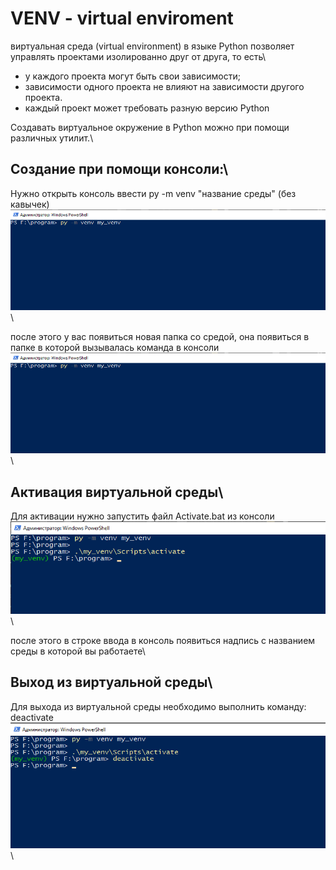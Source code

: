 
# VENV - virtual enviroment

виртуальная среда (virtual environment) в языке Python позволяет управлять проектами изолированно друг от друга, то есть\
* у каждого проекта могут быть свои зависимости;
* зависимости одного проекта не влияют на зависимости другого проекта.
* каждый проект может требовать разную версию Python

Создавать виртуальное окружение в Python можно при помощи различных утилит.\

## Создание при помощи консоли:\
Нужно открыть консоль ввести py -m venv "название среды" (без кавычек)\
![alt text](./images/VENV1.png)\

после этого у вас появиться новая папка со средой, она появиться в папке в которой вызывалась команда в консоли\
![alt text](./images/VENV1.png)\

## Активация виртуальной среды\
Для активации нужно запустить файл Activate.bat из консоли\
![alt text](./images/VENV3.png)\

после этого в строке ввода в консоль появиться надпись с названием среды в которой вы работаете\
## Выход из виртуальной среды\

Для выхода из виртуальной среды необходимо выполнить команду: deactivate\
![alt text](./images/VENV4.png)\